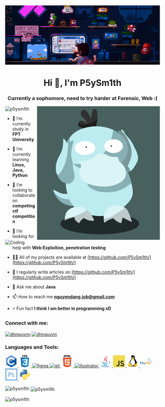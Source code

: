 [![MasterHead](https://github.com/P5ySm1th/P5ySm1th/blob/main/CODING.gif)](https://rishavchanda.io)
<h1 align="center">Hi 👋, I'm P5ySm1th</h1>
<h3 align="center">Currently a sophomore, need to try harder at Forensic, Web :(</h3>
<img align="right" alt="Coding" width="400" src="https://github.com/P5ySm1th/P5ySm1th/blob/main/PSYDUCK.gif">

<img align="right" alt="Coding" width="800" src="https://i.pinimg.com/originals/f4/59/98/f459980b6a50cbfb897a7299ca86dab0.gif">
<p align="left"> <img src="https://komarev.com/ghpvc/?username=p5ysm1th&label=Profile%20views&color=0e75b6&style=flat" alt="p5ysm1th" /> </p>


- 🔭 I’m currently study in **FPT University**

- 🌱 I’m currently learning **Linux, Java, Python**

- 👯 I’m looking to collaborate on **competing ctf competition**

- 🤝 I’m looking for help with **Web Exploition, penetration testing**

- 👨‍💻 All of my projects are available at [https://github.com/P5ySm1th/](https://github.com/P5ySm1th/)

- 📝 I regularly write articles on [https://github.com/P5ySm1th/](https://github.com/P5ySm1th/)

- 💬 Ask me about **Java**

- 📫 How to reach me **nguyendang.job@gmail.com**

- ⚡ Fun fact **I think I am better in programming xD**

<h3 align="left">Connect with me:</h3>
<p align="left">
<a href="https://fb.com/dhnguynn" target="blank"><img align="center" src="https://raw.githubusercontent.com/rahuldkjain/github-profile-readme-generator/master/src/images/icons/Social/facebook.svg" alt="dhnguynn" height="30" width="40" /></a>
<a href="https://instagram.com/dhnguynn" target="blank"><img align="center" src="https://raw.githubusercontent.com/rahuldkjain/github-profile-readme-generator/master/src/images/icons/Social/instagram.svg" alt="dhnguynn" height="30" width="40" /></a>
</p>

<h3 align="left">Languages and Tools:</h3>
<p align="left"> <a href="https://www.cprogramming.com/" target="_blank" rel="noreferrer"> <img src="https://raw.githubusercontent.com/devicons/devicon/master/icons/c/c-original.svg" alt="c" width="40" height="40"/> </a> <a href="https://www.w3schools.com/css/" target="_blank" rel="noreferrer"> <img src="https://raw.githubusercontent.com/devicons/devicon/master/icons/css3/css3-original-wordmark.svg" alt="css3" width="40" height="40"/> </a> <a href="https://www.figma.com/" target="_blank" rel="noreferrer"> <img src="https://www.vectorlogo.zone/logos/figma/figma-icon.svg" alt="figma" width="40" height="40"/> </a> <a href="https://git-scm.com/" target="_blank" rel="noreferrer"> <img src="https://www.vectorlogo.zone/logos/git-scm/git-scm-icon.svg" alt="git" width="40" height="40"/> </a> <a href="https://www.w3.org/html/" target="_blank" rel="noreferrer"> <img src="https://raw.githubusercontent.com/devicons/devicon/master/icons/html5/html5-original-wordmark.svg" alt="html5" width="40" height="40"/> </a> <a href="https://www.adobe.com/in/products/illustrator.html" target="_blank" rel="noreferrer"> <img src="https://www.vectorlogo.zone/logos/adobe_illustrator/adobe_illustrator-icon.svg" alt="illustrator" width="40" height="40"/> </a> <a href="https://www.java.com" target="_blank" rel="noreferrer"> <img src="https://raw.githubusercontent.com/devicons/devicon/master/icons/java/java-original.svg" alt="java" width="40" height="40"/> </a> <a href="https://developer.mozilla.org/en-US/docs/Web/JavaScript" target="_blank" rel="noreferrer"> <img src="https://raw.githubusercontent.com/devicons/devicon/master/icons/javascript/javascript-original.svg" alt="javascript" width="40" height="40"/> </a> <a href="https://www.linux.org/" target="_blank" rel="noreferrer"> <img src="https://raw.githubusercontent.com/devicons/devicon/master/icons/linux/linux-original.svg" alt="linux" width="40" height="40"/> </a> <a href="https://www.mysql.com/" target="_blank" rel="noreferrer"> <img src="https://raw.githubusercontent.com/devicons/devicon/master/icons/mysql/mysql-original-wordmark.svg" alt="mysql" width="40" height="40"/> </a> <a href="https://www.photoshop.com/en" target="_blank" rel="noreferrer"> <img src="https://raw.githubusercontent.com/devicons/devicon/master/icons/photoshop/photoshop-line.svg" alt="photoshop" width="40" height="40"/> </a> <a href="https://www.python.org" target="_blank" rel="noreferrer"> <img src="https://raw.githubusercontent.com/devicons/devicon/master/icons/python/python-original.svg" alt="python" width="40" height="40"/> </a> </p>

<p><img align="left" src="https://github-readme-stats.vercel.app/api/top-langs?username=p5ysm1th&show_icons=true&locale=en&layout=compact" alt="p5ysm1th" /></p>

<p>&nbsp;<img align="center" src="https://github-readme-stats.vercel.app/api?username=p5ysm1th&show_icons=true&locale=en" alt="p5ysm1th" /></p>

<p><img align="center" src="https://github-readme-streak-stats.herokuapp.com/?user=p5ysm1th&" alt="p5ysm1th" /></p>


